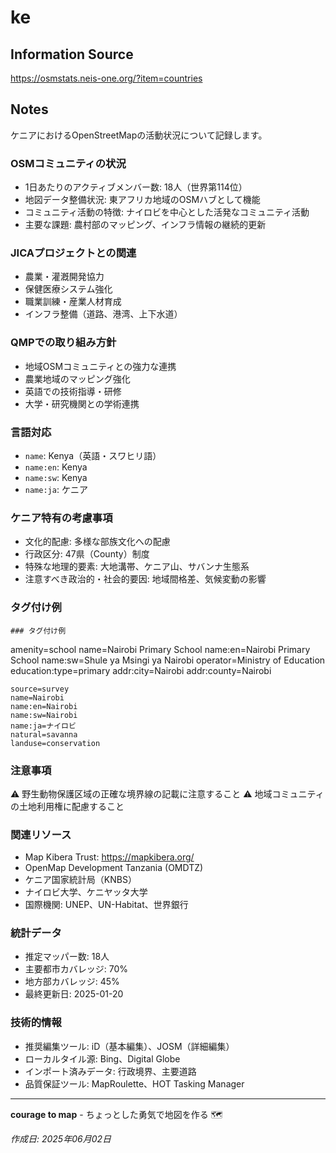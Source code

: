 # ke

## Information Source
https://osmstats.neis-one.org/?item=countries

## Notes
ケニアにおけるOpenStreetMapの活動状況について記録します。

### OSMコミュニティの状況
- 1日あたりのアクティブメンバー数: 18人（世界第114位）
- 地図データ整備状況: 東アフリカ地域のOSMハブとして機能
- コミュニティ活動の特徴: ナイロビを中心とした活発なコミュニティ活動
- 主要な課題: 農村部のマッピング、インフラ情報の継続的更新

### JICAプロジェクトとの関連
- 農業・灌漑開発協力
- 保健医療システム強化
- 職業訓練・産業人材育成
- インフラ整備（道路、港湾、上下水道）

### QMPでの取り組み方針
- 地域OSMコミュニティとの強力な連携
- 農業地域のマッピング強化
- 英語での技術指導・研修
- 大学・研究機関との学術連携

### 言語対応
- `name`: Kenya（英語・スワヒリ語）
- `name:en`: Kenya
- `name:sw`: Kenya
- `name:ja`: ケニア

### ケニア特有の考慮事項
- 文化的配慮: 多様な部族文化への配慮
- 行政区分: 47県（County）制度
- 特殊な地理的要素: 大地溝帯、ケニア山、サバンナ生態系
- 注意すべき政治的・社会的要因: 地域間格差、気候変動の影響

### タグ付け例
```
### タグ付け例
```
amenity=school
name=Nairobi Primary School
name:en=Nairobi Primary School
name:sw=Shule ya Msingi ya Nairobi
operator=Ministry of Education
education:type=primary
addr:city=Nairobi
addr:county=Nairobi
```
source=survey
name=Nairobi
name:en=Nairobi
name:sw=Nairobi
name:ja=ナイロビ
natural=savanna
landuse=conservation
```

### 注意事項
⚠️ 野生動物保護区域の正確な境界線の記載に注意すること
⚠️ 地域コミュニティの土地利用権に配慮すること

### 関連リソース
- Map Kibera Trust: https://mapkibera.org/
- OpenMap Development Tanzania (OMDTZ)
- ケニア国家統計局（KNBS）
- ナイロビ大学、ケニヤッタ大学
- 国際機関: UNEP、UN-Habitat、世界銀行

### 統計データ
- 推定マッパー数: 18人
- 主要都市カバレッジ: 70%
- 地方部カバレッジ: 45%
- 最終更新日: 2025-01-20

### 技術的情報
- 推奨編集ツール: iD（基本編集）、JOSM（詳細編集）
- ローカルタイル源: Bing、Digital Globe
- インポート済みデータ: 行政境界、主要道路
- 品質保証ツール: MapRoulette、HOT Tasking Manager

---

**courage to map** - ちょっとした勇気で地図を作る 🗺️

*作成日: 2025年06月02日*
